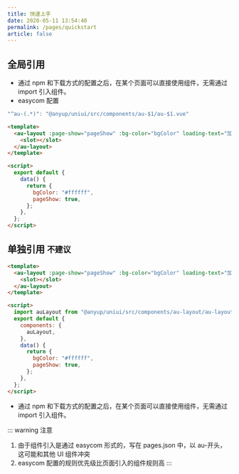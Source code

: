 ```yaml
---
title: 快速上手
date: 2020-05-11 13:54:40
permalink: /pages/quickstart
article: false
---
```


## 全局引用

- 通过 npm 和下载方式的配置之后，在某个页面可以直接使用组件，无需通过 import 引入组件。
- easycom 配置

```js
"^au-(.*)": "@anyup/uniui/src/components/au-$1/au-$1.vue"
```

```html
<template>
  <au-layout :page-show="pageShow" :bg-color="bgColor" loading-text="加载中">
    <slot></slot>
  </au-layout>
</template>

<script>
  export default {
    data() {
      return {
        bgColor: "#ffffff",
        pageShow: true,
      };
    },
  };
</script>
```

## 单独引用 `不建议`

```html
<template>
  <au-layout :page-show="pageShow" :bg-color="bgColor" loading-text="加载中">
    <slot></slot>
  </au-layout>
</template>

<script>
  import auLayout from "@anyup/uniui/src/components/au-layout/au-layout.vue";
  export default {
    components: {
      auLayout,
    },
    data() {
      return {
        bgColor: "#ffffff",
        pageShow: true,
      };
    },
  };
</script>
```

- 通过 npm 和下载方式的配置之后，在某个页面可以直接使用组件，无需通过 import 引入组件。

::: warning 注意

1. 由于组件引入是通过 easycom 形式的，写在 pages.json 中，以 au-开头，这可能和其他 UI 组件冲突
2. easycom 配置的规则优先级比页面引入的组件规则高
   :::

